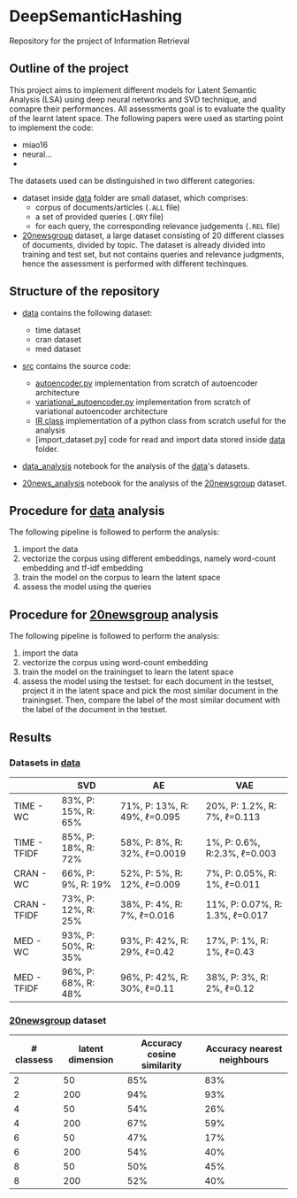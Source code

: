 # DeepSemanticHashing
Repository for the project of Information Retrieval

## Outline of the project
This project aims to implement different models for Latent Semantic Analysis (LSA) using deep neural networks and SVD technique, and comapre their performances.
All assessments goal is to evaluate the quality of the learnt latent space.
The following papers were used as starting point to implement the code:
- miao16
- neural...
- 

The datasets used can be distinguished in two different categories:
- dataset inside [data](./data/) folder are small dataset, which comprises:
    - corpus of documents/articles (`.ALL` file)
    - a set of provided queries (`.QRY` file)
    - for each query, the corresponding relevance judgements (`.REL` file)
- [20newsgroup](http://qwone.com/~jason/20Newsgroups/) dataset, a large dataset consisting of 20 different classes of documents, divided by topic. The dataset is already divided into training and test set, but not contains queries and relevance judgments, hence the assessment is performed with different techinques.

## Structure of the repository
- [data](./data/) contains the following dataset:
    - time dataset
    - cran dataset
    - med dataset
- [src](./src/) contains the source code:
    - [autoencoder.py](./src/autoencoder.py) implementation from scratch of autoencoder architecture
    - [variational_autoencoder.py](./src/variational_autoencoder.py) implementation from scratch of variational autoencoder architecture
    - [IR class](./src/IR.py) implementation of a python class from scratch useful for the analysis
    - [import_dataset.py] code for read and import data stored inside [data](./data/) folder.

- [data_analysis](./data_analysis.ipynb) notebook for the analysis of the [data](./data/)'s datasets.
- [20news_analysis](./20news_analysis.ipynb) notebook for the analysis of the [20newsgroup](http://qwone.com/~jason/20Newsgroups/) dataset.

## Procedure for [data](./data/) analysis
The following pipeline is followed to perform the analysis:
1. import the data
2. vectorize the corpus using different embeddings, namely word-count embedding and tf-idf embedding
3. train the model on the corpus to learn the latent space
4. assess the model using the queries

## Procedure for [20newsgroup](http://qwone.com/~jason/20Newsgroups/) analysis
The following pipeline is followed to perform the analysis:
1. import the data
2. vectorize the corpus using word-count embedding
3. train the model on the trainingset to learn the latent space
4. assess the model using the testset: for each document in the testset, project it in the latent space and pick the most similar document in the trainingset. Then, compare the label of the most similar document with the label of the document in the testset. 


## Results
### Datasets in [data](./data/)

|           |SVD        |AE         |VAE         |
|-----------|-----------|-----------|------------|
|TIME - WC|83%, P: 15%, R: 65%|71%, P: 13%, R: 49%, $\ell$=0.095|20%, P: 1.2%, R: 7%, $\ell$=0.113|
|TIME - TFIDF|85%, P: 18%, R: 72%|58%, P: 8%, R: 32%, $\ell$=0.0019|1%, P: 0.6%, R:2.3%, $\ell$=0.003|
|CRAN - WC|66%, P: 9%, R: 19%|52%, P: 5%, R: 12%, $\ell$=0.009|7%, P: 0.05%, R: 1%, $\ell$=0.011|
|CRAN - TFIDF|73%, P: 12%, R: 25%|38%, P: 4%, R: 7%, $\ell$=0.016|11%, P: 0.07%, R: 1.3%, $\ell$=0.017|
|MED - WC|93%, P: 50%, R: 35%|93%, P: 42%, R: 29%, $\ell$=0.42|17%, P: 1%, R: 1%, $\ell$=0.43|
|MED - TFIDF|96%, P: 68%, R: 48%|96%, P: 42%, R: 30%, $\ell$=0.11|38%, P: 3%, R: 2%, $\ell$=0.12|

### [20newsgroup](http://qwone.com/~jason/20Newsgroups/) dataset

|# classess        |latent dimension         | Accuracy cosine similarity   | Accuracy nearest neighbours|
|------------------|-------------------------|------------------------------|----------------------------|
|2            |50                        |    85%        | 83% |
|2            |200                       |       94%     |   93%  |
|4            |50                       |       54%     |   26% | 
|4            |200                       |      67%      |  59% |
|6            |50                       |       47%     |  17% | 
|6            |200                       |      54%      | 40% |
|8            |50                       |      50%     |  45%   |
|8            |200                       |        52%    | 40%|


